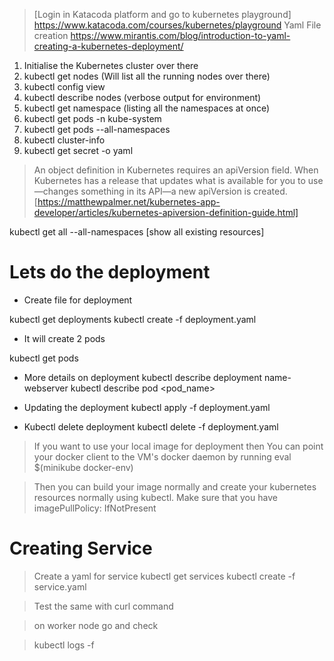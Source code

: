 >[Login in Katacoda platform and go to kubernetes playground]
>https://www.katacoda.com/courses/kubernetes/playground
>Yaml File creation 
>https://www.mirantis.com/blog/introduction-to-yaml-creating-a-kubernetes-deployment/



1. Initialise the Kubernetes cluster over there
2. kubectl get nodes (Will list all the running nodes over there)
3. kubectl config view 
4. kubectl describe nodes (verbose output for environment)
5. kubectl get namespace (listing all the namespaces at once)
6. kubectl get pods  -n kube-system
7. kubectl get pods --all-namespaces
8. kubectl cluster-info
9. kubectl get secret -o yaml


> An object definition in Kubernetes requires an apiVersion field. When Kubernetes has a release that updates what is available for you to use—changes something in its API—a new apiVersion is created.
> [https://matthewpalmer.net/kubernetes-app-developer/articles/kubernetes-apiversion-definition-guide.html]


kubectl get all --all-namespaces [show all existing resources]


Lets do the deployment 
==============================

- Create file for deployment

kubectl get deployments
kubectl create -f deployment.yaml

- It will create 2 pods

kubectl get pods

- More details on deployment 
    kubectl describe deployment name-webserver
    kubectl describe pod <pod_name>

- Updating the deployment
    kubectl apply -f deployment.yaml

- Kubectl delete deployment
    kubectl delete -f deployment.yaml

> If you want to use your local image for deployment then You can point your docker client to the VM's docker daemon by running
    eval $(minikube docker-env)

> Then you can build your image normally and create your kubernetes resources normally using kubectl. Make sure that you have
    imagePullPolicy: IfNotPresent



Creating Service
==============================

> Create a yaml for service
    kubectl get services
    kubectl create -f service.yaml

> Test the same with curl command

> on worker node go and check 













> kubectl logs -f <pod-name>


